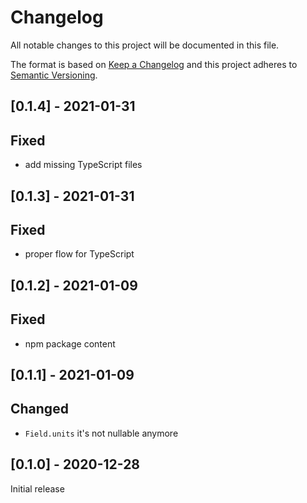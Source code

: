 # Changelog

All notable changes to this project will be documented in this file.

The format is based on [Keep a Changelog](https://keepachangelog.com/en/1.0.0/) and this project adheres to [Semantic Versioning](https://semver.org/spec/v2.0.0.html).

## [0.1.4] - 2021-01-31

## Fixed

- add missing TypeScript files

## [0.1.3] - 2021-01-31

## Fixed

- proper flow for TypeScript

## [0.1.2] - 2021-01-09

## Fixed

- npm package content

## [0.1.1] - 2021-01-09

## Changed

- `Field.units` it's not nullable anymore

## [0.1.0] - 2020-12-28

Initial release
